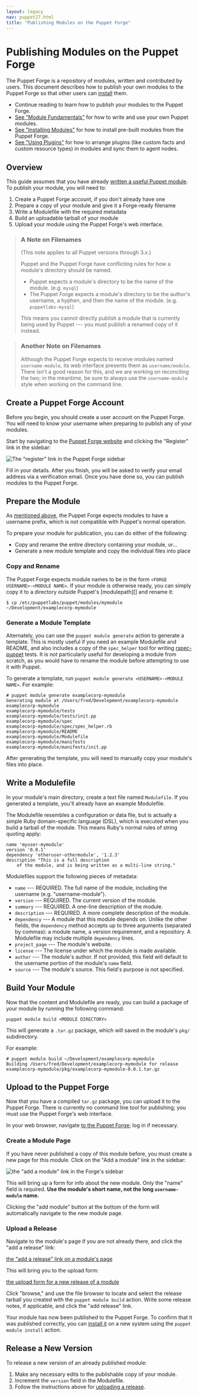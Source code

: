 ```yaml
---
layout: legacy
nav: puppet27.html
title: "Publishing Modules on the Puppet Forge"
---
```



[installing]: ./modules_installing.html
[fundamentals]: ./modules_fundamentals.html
[plugins]: /guides/plugins_in_modules.html
[forge]: https://forge.puppetlabs.com/
[rspec]: http://rspec-puppet.com/

[register]: ./images/forge_register.png
[addmodule]: ./images/forge_add_module.png
[addrelease]: ./images/forge_add_release.png
[upload]: ./images/forge_upload.png

Publishing Modules on the Puppet Forge
=====

The Puppet Forge is a repository of modules, written and contributed by users. This document describes how to publish your own modules to the Puppet Forge so that other users can [install][installing] them.


* Continue reading to learn how to publish your modules to the Puppet Forge.
* [See "Module Fundamentals"][fundamentals] for how to write and use your own Puppet modules.
* [See "Installing Modules"][installing] for how to install pre-built modules from the Puppet Forge.
* [See "Using Plugins"][plugins] for how to arrange plugins (like custom facts and custom resource types) in modules and sync them to agent nodes.

Overview
-----

This guide assumes that you have already [written a useful Puppet module][fundamentals]. To publish your module, you will need to:

1. Create a Puppet Forge account, if you don't already have one
2. Prepare a copy of your module and give it a Forge-ready filename
3. Write a Modulefile with the required metadata
4. Build an uploadable tarball of your module
5. Upload your module using the Puppet Forge's web interface.

> ### A Note on Filenames
>
> (This note applies to all Puppet versions through 3.x.)
>
> Puppet and the Puppet Forge have conflicting rules for how a module's directory should be named. 
> 
> * Puppet expects a module's directory to be the name of the module. (e.g. `mysql`)
> * The Puppet Forge expects a module's directory to be the author's username, a hyphen, and then the name of the module. (e.g. `puppetlabs-mysql`)
> 
> This means you cannot directly publish a module that is currently being used by Puppet --- you must publish a renamed copy of it instead.

> ### Another Note on Filenames
> 
> Although the Puppet Forge expects to receive modules named `username-module`, its web interface presents them as `username/module`. There isn't a good reason for this, and we are working on reconciling the two; in the meantime, be sure to always use the `username-module` style when working on the command line.

Create a Puppet Forge Account
--------

Before you begin, you should create a user account on the Puppet Forge. You will need to know your username when preparing to publish any of your modules. 

Start by navigating to the [Puppet Forge website][forge] and clicking the "Register" link in the sidebar:

![The "register" link in the Puppet Forge sidebar][register]

Fill in your details. After you finish, you will be asked to verify your email address via a verification email. Once you have done so, you can publish modules to the Puppet Forge.

Prepare the Module
-----

As [mentioned above](#a-note-on-filenames), the Puppet Forge expects modules to have a username prefix, which is not compatible with Puppet's normal operation. 

To prepare your module for publication, you can do either of the following:

* Copy and rename the entire directory containing your module, or...
* Generate a new module template and copy the individual files into place

### Copy and Rename 

The Puppet Forge expects module names to be in the form `<FORGE USERNAME>-<MODULE NAME>`. If your module is otherwise ready, you can simply copy it to a directory outside Puppet's [modulepath][] and rename it:

    $ cp /etc/puppetlabs/puppet/modules/mymodule ~/Development/examplecorp-mymodule

### Generate a Module Template

Alternately, you can use the `puppet module generate` action to generate a template. This is mostly useful if you need an example Modulefile and README, and also includes a copy of the `spec_helper` tool for writing [rspec-puppet][rspec] tests. It is not particularly useful for developing a module from scratch, as you would have to rename the module before attempting to use it with Puppet. 

To generate a template, run `puppet module generate <USERNAME>-<MODULE NAME>`. For example:

    # puppet module generate examplecorp-mymodule
    Generating module at /Users/fred/Development/examplecorp-mymodule
    examplecorp-mymodule
    examplecorp-mymodule/tests
    examplecorp-mymodule/tests/init.pp
    examplecorp-mymodule/spec
    examplecorp-mymodule/spec/spec_helper.rb
    examplecorp-mymodule/README
    examplecorp-mymodule/Modulefile
    examplecorp-mymodule/manifests
    examplecorp-mymodule/manifests/init.pp

After generating the template, you will need to manually copy your module's files into place.

Write a Modulefile
-----

In your module's main directory, create a text file named `Modulefile`. If you generated a template, you'll already have an example Modulefile.

The Modulefile resembles a configuration or data file, but is actually a simple Ruby domain-specific language (DSL), which is executed when you build a tarball of the module. This means Ruby's normal rules of string quoting apply:

    name 'myuser-mymodule'
    version '0.0.1'
    dependency 'otheruser-othermodule', '1.2.3'
    description "This is a full description
        of the module, and is being written as a multi-line string."

Modulefiles support the following pieces of metadata:

* `name` --- REQUIRED. The full name of the module, including the username (e.g. "username-module").
* `version` --- REQUIRED. The current version of the module.
* `summary` --- REQUIRED. A one-line description of the module.
* `description` --- REQUIRED. A more complete description of the module.
* `dependency` --- A module that this module depends on. Unlike the other fields, the `dependency` method accepts up to three arguments (separated by commas): a module name, a version requirement, and a repository. A Modulefile may include multiple `dependency` lines.
* `project_page` --- The module's website.
* `license` --- The license under which the module is made available.
* `author` --- The module's author. If not provided, this field will default to the username portion of the module's `name` field.
* `source` --- The module's source. This field's purpose is not specified.


Build Your Module
------

Now that the content and Modulefile are ready, you can build a package of your module by running the following command:

    puppet module build <MODULE DIRECTORY>

This will generate a `.tar.gz` package, which will saved in the module's `pkg/` subdirectory.

For example:

    # puppet module build ~/Development/examplecorp-mymodule 
    Building /Users/fred/Development/examplecorp-mymodule for release
    examplecorp-mymodule/pkg/examplecorp-mymodule-0.0.1.tar.gz

Upload to the Puppet Forge
------

Now that you have a compiled `tar.gz` package, you can upload it to the Puppet Forge. There is currently no command line tool for publishing; you must use the Puppet Forge's web interface.

In your web browser, navigate [to the Puppet Forge][forge]; log in if necessary. 

### Create a Module Page

If you have never published a copy of this module before, you must create a new page for this module. Click on the "Add a module" link in the sidebar:

![the "add a module" link in the Forge's sidebar][addmodule]

This will bring up a form for info about the new module. Only the "name" field is required. **Use the module's short name, not the long `username-module` name.**

Clicking the "add module" button at the bottom of the form will automatically navigate to the new module page.

### Upload a Release

Navigate to the module's page if you are not already there, and click the "add a release" link:

[the "add a release" link on a module's page][addrelease]

This will bring you to the upload form:

[the upload form for a new release of a module][upload]

Click "browse," and use the file browser to locate and select the release tarball you created with the `puppet module build` action. Write some release notes, if applicable, and click the "add release" link.

Your module has now been published to the Puppet Forge. To confirm that it was published correctly, you can [install it][installing] on a new system using the `puppet module install` action.


Release a New Version
-----

To release a new version of an already published module:

1. Make any necessary edits to the publishable copy of your module.
2. Increment the `version` field in the Modulefile.
3. Follow the instructions above for [uploading a release](#upload-a-release).

